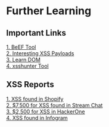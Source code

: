 # Further Learning

## Important Links

[1. BeEF Tool](https://beefproject.com)<br>
[2. Interesting XSS Payloads](XSS-Payloads.com)<br>
[3. Learn DOM](https://www.w3.org/TR/REC-DOM-Level-1/introduction.html)<br>
[4. xsshunter Tool](https://xsshunter.com/)<br>

## XSS Reports

[1. XSS found in Shopify](https://hackerone.com/reports/415484)<br>
[2. $7,500 for XSS found in Stream Chat](https://hackerone.com/reports/409850)<br>
[3. $2,500 for XSS in HackerOne](https://hackerone.com/reports/449351)<br>
[4. XSS found in Infogram](https://hackerone.com/reports/283825)<br>
